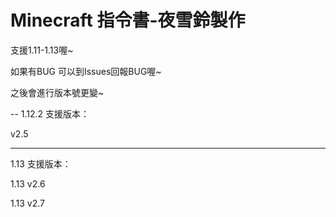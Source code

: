 # Minecraft 指令書-夜雪鈴製作
支援1.11-1.13喔~

如果有BUG 可以到Issues回報BUG喔~

之後會進行版本號更變~

--
1.12.2 支援版本：

v2.5

----------
1.13 支援版本：

1.13 v2.6

1.13 v2.7

